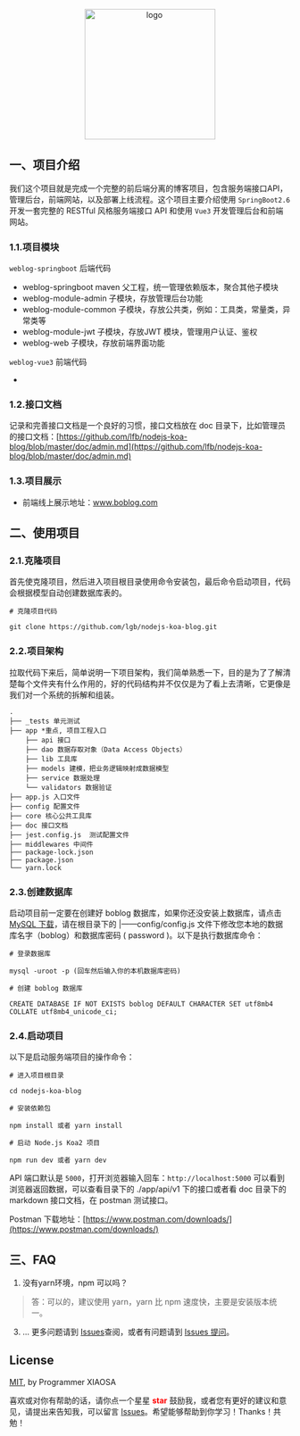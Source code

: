 <p align="center"><a href="https://blog.arnasoft.site/" target="_blank" rel="noopener noreferrer"><img width="234" src="https://qarabala-video-save.oss-cn-beijing.aliyuncs.com/02477e9e-b4da-4306-acb0-9564e20f4440.png" alt="logo"></a></p>

## 一、项目介绍

我们这个项目就是完成一个完整的前后端分离的博客项目，包含服务端接口API，管理后台，前端网站，以及部署上线流程。这个项目主要介绍使用 `SpringBoot2.6  `  开发一套完整的 RESTful 风格服务端接口 API 和使用 `Vue3` 开发管理后台和前端网站。

### 1.1.项目模块

`weblog-springboot` 后端代码

- weblog-springboot  maven 父工程，统一管理依赖版本，聚合其他子模块
- weblog-module-admin 子模块，存放管理后台功能
- weblog-module-common 子模块，存放公共类，例如：工具类，常量类，异常类等
- weblog-module-jwt 子模块，存放JWT 模块，管理用户认证、鉴权
- weblog-web 子模块，存放前端界面功能

`weblog-vue3` 前端代码

- 

### 1.2.接口文档

记录和完善接口文档是一个良好的习惯，接口文档放在 doc 目录下，比如管理员的接口文档：[https://github.com/lfb/nodejs-koa-blog/blob/master/doc/admin.md](https://github.com/lfb/nodejs-koa-blog/blob/master/doc/admin.md)

### 1.3.项目展示

- 前端线上展示地址：www.boblog.com

## 二、使用项目

### 2.1.克隆项目

首先使克隆项目，然后进入项目根目录使用命令安装包，最后命令启动项目，代码会根据模型自动创建数据库表的。

```
# 克隆项目代码

git clone https://github.com/lgb/nodejs-koa-blog.git
```

### 2.2.项目架构

拉取代码下来后，简单说明一下项目架构，我们简单熟悉一下，目的是为了了解清楚每个文件夹有什么作用的，好的代码结构并不仅仅是为了看上去清晰，它更像是我们对一个系统的拆解和组装。

```iterm2
.
├── _tests 单元测试
├── app *重点, 项目工程入口
    ├── api 接口
    ├── dao 数据存取对象（Data Access Objects）
    ├── lib 工具库
    ├── models 建模，把业务逻辑映射成数据模型
    ├── service 数据处理
    └── validators 数据验证
├── app.js 入口文件
├── config 配置文件
├── core 核心公共工具库
├── doc 接口文档
├── jest.config.js  测试配置文件
├── middlewares 中间件
├── package-lock.json
├── package.json
└── yarn.lock
```

### 2.3.创建数据库

启动项目前一定要在创建好 boblog 数据库，如果你还没安装上数据库，请点击[MySQL 下载](https://dev.mysql.com/downloads/mysql/)，请在根目录下的 |——config/config.js 文件下修改您本地的数据库名字（boblog）和数据库密码 ( password )。以下是执行数据库命令：

```
# 登录数据库

mysql -uroot -p (回车然后输入你的本机数据库密码)

# 创建 boblog 数据库

CREATE DATABASE IF NOT EXISTS boblog DEFAULT CHARACTER SET utf8mb4 COLLATE utf8mb4_unicode_ci;
```

### 2.4.启动项目

以下是启动服务端项目的操作命令：

```
# 进入项目根目录

cd nodejs-koa-blog

# 安装依赖包

npm install 或者 yarn install

# 启动 Node.js Koa2 项目

npm run dev 或者 yarn dev

```

API 端口默认是 `5000`，打开浏览器输入回车：`http://localhost:5000` 可以看到浏览器返回数据，可以查看目录下的 ./app/api/v1 下的接口或者看 doc 目录下的 markdown 接口文档，在 postman 测试接口。

Postman 下载地址：[https://www.postman.com/downloads/](https://www.postman.com/downloads/)

## 三、FAQ

1. 没有yarn环境，npm 可以吗？

> 答：可以的，建议使用 yarn，yarn 比 npm 速度快，主要是安装版本统一。

3. ... 更多问题请到 [Issues](https://github.com/lfb/nodejs-koa-blog/issues)查阅，或者有问题请到 [Issues 提问](https://github.com/lfb/nodejs-koa-blog/issues/new)。

## License

[MIT](https://github.com/lfb/nodejs-koa-blog/blob/master/LICENSE), by Programmer XIAOSA

喜欢或对你有帮助的话，请你点一个星星 <strong style='color:red;'>star</strong> 鼓励我，或者您有更好的建议和意见，请提出来告知我，可以留言 [Issues](https://github.com/lfb/nodejs-koa-blog/issues/new)。希望能够帮助到你学习！Thanks！共勉！

